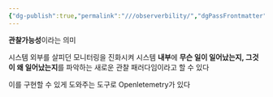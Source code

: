 ```yaml
---
{"dg-publish":true,"permalink":"///observerbility/","dgPassFrontmatter":true}
---
```


**관찰가능성**이라는 의미

시스템 외부를 살피던 모니터링을 진화시켜 시스템 **내부**에 **무슨 일이 일어났는지, 그것이 왜 일어났는지**를 파악하는 새로운 관찰 패러다임이라고 할 수 있다

이를 구현할 수 있게 도와주는 도구로 Openletemetry가 있다